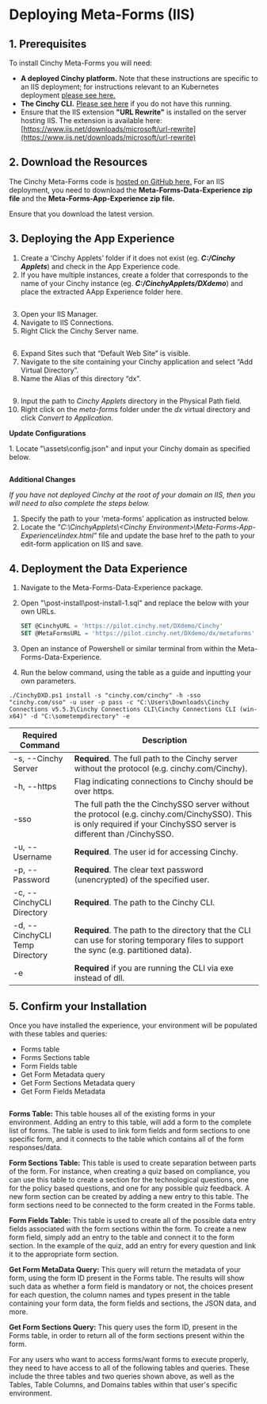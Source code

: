 # Deploying Meta-Forms (IIS)

## 1. Prerequisites

To install Cinchy Meta-Forms you will need:

* **A deployed Cinchy platform.** Note that these instructions are specific to an IIS deployment; for instructions relevant to an Kubernetes deployment [please see here.](broken-reference)
* **The Cinchy CLI.** [Please see here](https://cli.docs.cinchy.com/connections-installation-guide/v5-connections-and-cli-installation-guide#3.-running-the-cli) if you do not have this running.
* Ensure that the IIS extension **"URL Rewrite"** is installed on the server hosting IIS. The extension is available here: [https://www.iis.net/downloads/microsoft/url-rewrite](https://www.iis.net/downloads/microsoft/url-rewrite)

## 2. Download the Resources

The Cinchy Meta-Forms code is [hosted on GitHub here.](https://github.com/cinchy-co/meta-releases/tree/main/Meta-Forms) For an IIS deployment, you need to download the **Meta-Forms-Data-Experience zip file** and the **Meta-Forms-App-Experience zip file.**

Ensure that you download the latest version.

## 3. Deploying the App Experience

1. Create a ‘Cinchy Applets’ folder if it does not exist (eg. _**C:/Cinchy Applets**_) and check in the App Experience code.
2. If you have multiple instances, create a folder that corresponds to the name of your Cinchy instance (eg. _**C:/CinchyApplets/DXdemo**_) and place the extracted AApp Experience folder here.

<figure><img src="../../.gitbook/assets/image (213).png" alt=""><figcaption></figcaption></figure>

3. Open your IIS Manager.&#x20;
4. Navigate to IIS Connections.&#x20;
5. Right Click the Cinchy Server name.

<figure><img src="../../.gitbook/assets/image (136).png" alt=""><figcaption></figcaption></figure>

6. Expand Sites such that “Default Web Site” is visible.
7. Navigate to the site containing your Cinchy application and select “Add Virtual Directory”.
8. Name the Alias of this directory “dx”.

<figure><img src="../../.gitbook/assets/image (143).png" alt=""><figcaption></figcaption></figure>

9. Input the path to _Cinchy Applets_ directory in the Physical Path field.
10. Right click on the _meta-forms_ folder under the _dx_ virtual directory and click _Convert to Application_.

**Update Configurations**&#x20;

1\. Locate "\assets\config.json" and input your Cinchy domain as specified below.

<figure><img src="../../.gitbook/assets/image (9).png" alt=""><figcaption></figcaption></figure>

**Additional Changes**&#x20;

_If you have not deployed Cinchy at the root of your domain on IIS, then you will need to also complete the steps below._

1. Specify the path to your 'meta-forms' application as instructed below.&#x20;
2. &#x20;Locate the _"C:\CinchyApplets\\\<Cinchy Environment>\Meta-Forms-App-Experience\index.html"_ file and update the base href to the path to your edit-form application on IIS and save.

## 4. Deployment the Data Experience

1. Navigate to the Meta-Forms-Data-Experience package.
2.  Open "\post-install\post-install-1.sql" and replace the below with your own URLs.

    ```sql
    SET @CinchyURL = 'https://pilot.cinchy.net/DXdemo/Cinchy'
    SET @MetaFormsURL = 'https://pilot.cinchy.net/DXdemo/dx/metaforms'
    ```
3. Open an instance of Powershell or similar terminal from within the Meta-Forms-Data-Experience.
4. Run the below command, using the table as a guide and inputting your own parameters.

```
./CinchyDXD.ps1 install -s "cinchy.com/cinchy" -h -sso "cinchy.com/sso" -u user -p pass -c "C:\Users\Downloads\Cinchy Connections v5.5.3\Cinchy Connections CLI\Cinchy Connections CLI (win-x64)" -d "C:\sometempdirectory" -e
```

| Required Command               | Description                                                                                                                                                           |
| ------------------------------ | --------------------------------------------------------------------------------------------------------------------------------------------------------------------- |
| -s, --Cinchy Server            | **Required**. The full path to the Cinchy server without the protocol (e.g. cinchy.com/Cinchy).                                                                       |
| -h, --https                    | Flag indicating connections to Cinchy should be over https.                                                                                                           |
| -sso                           | The full path the the CinchySSO server without the protocol (e.g. cinchy.com/CinchySSO). This is only required if your CinchySSO server is different than /CinchySSO. |
| -u, --Username                 | **Required**. The user id for accessing Cinchy.                                                                                                                       |
| -p, --Password                 | **Required**. The clear text password (unencrypted) of the specified user.                                                                                            |
| -c, --CinchyCLI Directory      | **Required**. The path to the Cinchy CLI.                                                                                                                             |
| -d, --CinchyCLI Temp Directory | **Required**. The path to the directory that the CLI can use for storing temporary files to support the sync (e.g. partitioned data).                                 |
| -e                             | **Required** if you are running the CLI via exe instead of dll.                                                                                                       |

## 5. Confirm your Installation

Once you have installed the experience, your environment will be populated with these tables and queries:&#x20;

* Forms table
* Forms Sections table
* Form Fields table
* Get Form Metadata query
* Get Form Sections Metadata query
* Get Form Fields Metadata

<figure><img src="../../.gitbook/assets/image (399).png" alt=""><figcaption></figcaption></figure>

**Forms Table:** This table houses all of the existing forms in your environment. Adding an entry to this table, will add a form to the complete list of forms. The table is used to link form fields and form sections to one specific form, and it connects to the table which contains all of the form responses/data.

**Form Sections Table:**  This table is used to create separation between parts of the form. For instance, when creating a quiz based on compliance, you can use this table to create a section for the technological questions, one for the policy based questions, and one for any possible quiz feedback. A new form section can be created by adding a new entry to this table. The form sections need to be connected to the form created in the Forms table.

**Form Fields Table:** This table is used to create all of the possible data entry fields associated with the form sections within the form. To create a new form field, simply add an entry to the table and connect it to the form section. In the example of the quiz, add an entry for every question and link it to the appropriate form section.

**Get Form MetaData Query:** This query will return the metadata of your form, using the form ID present in the Forms table. The results will show such data as whether a form field is mandatory or not, the choices present for each question, the column names and types present in the table containing your form data, the form fields and sections, the JSON data, and more.

**Get Form Sections Query:** This query uses the form ID, present in the Forms table, in order to return all of the form sections present within the form.&#x20;

For any users who want to access forms/want forms to execute properly, they need to have access to all of the following tables and queries. These include the three tables and two queries shown above, as well as the Tables, Table Columns, and Domains tables within that user's specific environment.&#x20;
